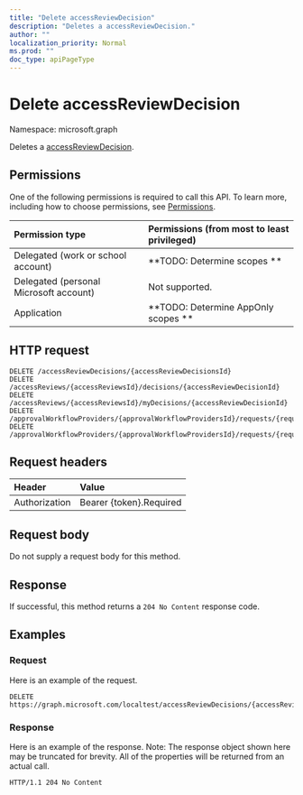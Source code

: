 ```yaml
---
title: "Delete accessReviewDecision"
description: "Deletes a accessReviewDecision."
author: ""
localization_priority: Normal
ms.prod: ""
doc_type: apiPageType
---
```


# Delete accessReviewDecision

Namespace: microsoft.graph

Deletes a [accessReviewDecision](../resources/accessreviewdecision.md).

## Permissions
One of the following permissions is required to call this API. To learn more, including how to choose permissions, see [Permissions](/concepts/permissions-reference.md).

|Permission type|Permissions (from most to least privileged)|
|:---|:---|
|Delegated (work or school account)|**TODO: Determine scopes **|
|Delegated (personal Microsoft account)|Not supported.|
|Application|**TODO: Determine AppOnly scopes **|

## HTTP request
<!-- {
  "blockType": "ignored"
}
-->
``` http
DELETE /accessReviewDecisions/{accessReviewDecisionsId}
DELETE /accessReviews/{accessReviewsId}/decisions/{accessReviewDecisionId}
DELETE /accessReviews/{accessReviewsId}/myDecisions/{accessReviewDecisionId}
DELETE /approvalWorkflowProviders/{approvalWorkflowProvidersId}/requests/{requestId}/decisions/{accessReviewDecisionId}
DELETE /approvalWorkflowProviders/{approvalWorkflowProvidersId}/requests/{requestId}/myDecisions/{accessReviewDecisionId}
```

## Request headers
|Header|Value|
|:---|:---|
|Authorization|Bearer {token}.Required|

## Request body
Do not supply a request body for this method.

## Response
If successful, this method returns a `204 No Content` response code.

## Examples

### Request
Here is an example of the request.
<!-- {
  "blockType": "request",
  "name": "delete_accessreviewdecision"
}
-->
``` http
DELETE https://graph.microsoft.com/localtest/accessReviewDecisions/{accessReviewDecisionsId}
```

### Response
Here is an example of the response. Note: The response object shown here may be truncated for brevity. All of the properties will be returned from an actual call.
<!-- {
  "blockType": "response",
  "truncated": true
}
-->
``` http
HTTP/1.1 204 No Content
```


